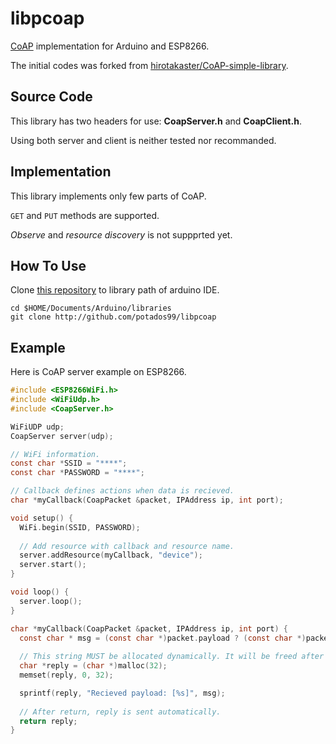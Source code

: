 # libpcoap

<a href="http://coap.technology/" target=_blank>CoAP</a> implementation for Arduino and ESP8266.

The initial codes was forked from <a href="http://github.com/hirotakaster/CoAP-simple-library" target=_blank>hirotakaster/CoAP-simple-library</a>.

## Source Code
This library has two headers for use: **CoapServer.h** and **CoapClient.h**.

Using both server and client is neither tested nor recommanded. 

## Implementation

This library implements only few parts of CoAP.

`GET` and `PUT` methods are supported.

*Observe* and *resource discovery* is not suppprted yet.

## How To Use

Clone <a href="http://github.com/potados99/libpcoap" target=_blank>this repository</a> to library path of arduino IDE.

    cd $HOME/Documents/Arduino/libraries
    git clone http://github.com/potados99/libpcoap
   
## Example

Here is CoAP server example on ESP8266.

~~~C
#include <ESP8266WiFi.h>
#include <WiFiUdp.h>
#include <CoapServer.h>

WiFiUDP udp;
CoapServer server(udp);

// WiFi information.
const char *SSID = "****";
const char *PASSWORD = "****";

// Callback defines actions when data is recieved. 
char *myCallback(CoapPacket &packet, IPAddress ip, int port);

void setup() {
  WiFi.begin(SSID, PASSWORD);
  
  // Add resource with callback and resource name.
  server.addResource(myCallback, "device");
  server.start();
}

void loop() {
  server.loop();
}

char *myCallback(CoapPacket &packet, IPAddress ip, int port) {
  const char * msg = (const char *)packet.payload ? (const char *)packet.payload : "NULL";
  
  // This string MUST be allocated dynamically. It will be freed after in loop.
  char *reply = (char *)malloc(32); 
  memset(reply, 0, 32);

  sprintf(reply, "Recieved payload: [%s]", msg);
  
  // After return, reply is sent automatically.
  return reply;
}
~~~
